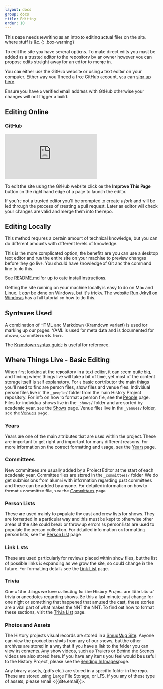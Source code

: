 ```yaml
---
layout: docs
group: docs
title: Editing
order: 10
---
```


This page needs rewriting as an intro to editing actual files on the site, where stuff is &c.
{: .box-warning}

To edit the site you have several options. To make direct edits you must be added as a trusted editor to the [repository](http://github.com/newtheatre/history-project) by an [owner](https://github.com/orgs/newtheatre/people) however you can propose edits straight away for an editor to merge in.

You can either use the GitHub website or using a text editor on your computer. Either way you'll need a free GitHub account, you can [sign up here](https://github.com/join).

Ensure you have a verified email address with GitHub otherwise your changes will not trigger a build.

## Editing Online

### GitHub

<iframe class="youtube" src="https://www.youtube.com/embed/yC2aBvMgTzg?showinfo=0&color=white&modestbranding=1" frameborder="0" allowfullscreen></iframe>

To edit the site using the GitHub website click on the <strong class="tag"><i class="octicon octicon octicon-pencil"></i> Improve This Page</strong> button on the right hand edge of a page to launch the editor.

If you're not a trusted editor you'll be prompted to create a _fork_ and will be led through the process of creating a pull request. Later an editor will check your changes are valid and merge them into the repo.

## Editing Locally

<div class="box-info"><i class="fa fa-info-circle"></i>This method requires a certain amount of technical knowledge, but you can do different amounts with different levels of knowledge.</div>

This is the more complicated option, the benefits are you can use a desktop text editor and run the entire site on your machine to preview changes before they go live. You should have knowledge of Git and the command line to do this.

See [README.md](https://github.com/newtheatre/history-project/blob/master/README.md) for up to date install instructions.

Getting the site running on your machine locally is easy to do on Mac and Linux. It _can_ be done on Windows, but it's tricky. The website [Run Jekyll on Windows](http://jekyll-windows.juthilo.com/) has a full tutorial on how to do this.

## Syntaxes Used

A combination of HTML and Markdown (Kramdown variant) is used for marking up our pages. YAML is used for meta data and is documented for shows, committees etc here.

The [Kramdown syntax guide](http://kramdown.gettalong.org/syntax.html) is useful for reference.

## Where Things Live - Basic Editing

When first looking at the repository in a text editor, it can seem quite big, and finding where things live will take a bit of time, yet most of the content storage itself is self explanatory. For a basic contributor the main things you'll need to find are person files, show files and venue files. Individual person files live in the `_people/` folder from the main History Project repository. For info on how to format a person file, see the [People](https://history.newtheatre.org.uk/docs/person/) page. Files for individual shows live in the `_shows/` folder and are sorted by academic year, see the [Shows](https://history.newtheatre.org.uk/docs/show/) page. Venue files live in the `_venues/` folder, see the [Venues](https://history.newtheatre.org.uk/docs/venue/) page.

### Years

Years are one of the main attributes that are used within the project. These are important to get right and important for many different reasons. For more information on the correct formatting and usage, see the [Years](https://history.newtheatre.org.uk/docs/year/) page.

### Committees

New committees are usually added by a [Project Editor](https://github.com/orgs/newtheatre/people) at the start of each academic year. Committee files are stored in the `_committees/` folder. We do get submissions from alumni with information regarding past committees and these can be added by anyone. For detailed information on how to format a committee file, see the [Committees](https://history.newtheatre.org.uk/docs/committee/) page.

### Person Lists

These are used mainly to populate the cast and crew lists for shows. They are formatted in a particular way and this must be kept to otherwise other areas of the site could break or throw up errors as person lists are used to populate the person collection. For detailed information on formatting person lists, see the [Person List](https://history.newtheatre.org.uk/docs/person-list/) page.

### Link Lists

These are used particularly for reviews placed within show files, but the list of possible links is expanding as we grow the site, so could change in the future. For formatting details see the [Link List](https://history.newtheatre.org.uk/docs/link-list/) page.

### Trivia

One of the things we love collecting for the History Project are little bits of trivia or anecdotes regarding shows. Be this a last minute cast change for one night or something that happened that amused the cast, these stories are a vital part of what makes the NNT the NNT. To find out how to format these sections, visit the [Trivia List](https://history.newtheatre.org.uk/docs/trivia-list/) page.

### Photos and Assets

The History projects visual records are stored in a [SmugMug Site](https://photos.newtheatre.org.uk/). Anyone can view the production shots from any of our shows, but the other archives are stored in a way that if you have a link to the folder you can view its contents. Any show videos, such as Trailers or Behind the Scenes videos are also stored here. If you have any items you feel would be useful to the History Project, please see the [Sending In Images](https://history.newtheatre.org.uk/upload/)page.

Any binary assets, (pdfs etc.) are stored in a specific folder in the repo. These are stored using Large File Storage, or LFS. if you any of these type of assets, please email <{{site.email}}>.
